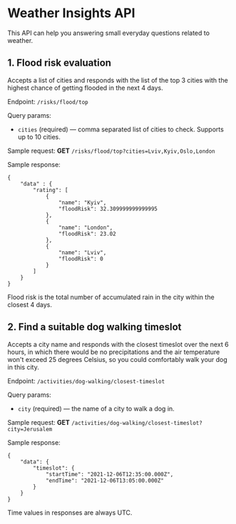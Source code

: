 # Weather Insights API

This API can help you answering small everyday questions related to weather.

## 1. Flood risk evaluation

Accepts a list of cities and responds with the list of the top 3 cities with the highest chance of getting flooded in the next 4 days.

Endpoint: `/risks/flood/top`

Query params:

- `cities` (required) — comma separated list of cities to check. Supports up to 10 cities.

Sample request:
**GET** `/risks/flood/top?cities=Lviv,Kyiv,Oslo,London`

Sample response:

    {
        "data" : {
            "rating": [
                {
                    "name": "Kyiv",
                    "floodRisk": 32.309999999999995
                },
                {
                    "name": "London",
                    "floodRisk": 23.02
                },
                {
                    "name": "Lviv",
                    "floodRisk": 0
                }
            ]
        }
    }

Flood risk is the total number of accumulated rain in the city within the closest 4 days.

## 2. Find a suitable dog walking timeslot

Accepts a city name and responds with the closest timeslot over the next 6 hours, in which there would be no precipitations and the air temperature won't exceed 25 degrees Celsius, so you could comfortably walk your dog in this city.

Endpoint: `/activities/dog-walking/closest-timeslot`

Query params:

- `city` (required) — the name of a city to walk a dog in.

Sample request:
**GET** `/activities/dog-walking/closest-timeslot?city=Jerusalem`

Sample response:

    {
        "data": {
            "timeslot": {
                "startTime": "2021-12-06T12:35:00.000Z",
                "endTime": "2021-12-06T13:05:00.000Z"
            }
        }
    }

Time values in responses are always UTC.
